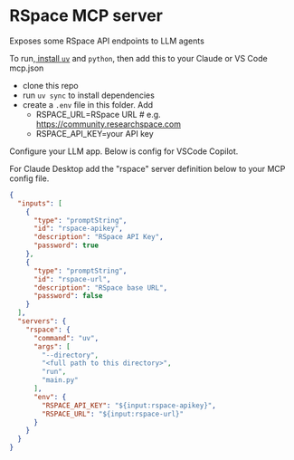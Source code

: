 # RSpace MCP server

Exposes some RSpace API endpoints to LLM agents

To run,[ install `uv`](https://docs.astral.sh/uv/#highlights) and `python`, then add this to your Claude or VS Code mcp.json

- clone this repo
- run `uv sync` to install dependencies
- create a `.env` file in this folder. Add 
  - RSPACE_URL=RSpace URL # e.g. https://community.researchspace.com 
  - RSPACE_API_KEY=your API key
  
Configure your LLM app. Below is config for VSCode Copilot.

For Claude Desktop  add the "rspace" server definition below to your MCP config file.

```json
{
  "inputs": [
    {
      "type": "promptString",
      "id": "rspace-apikey",
      "description": "RSpace API Key",
      "password": true
    },
    {
      "type": "promptString",
      "id": "rspace-url",
      "description": "RSpace base URL",
      "password": false
    }
  ],
  "servers": {
    "rspace": {
      "command": "uv",
      "args": [
        "--directory",
        "<full path to this directory>",
        "run",
        "main.py"
      ],
      "env": {
        "RSPACE_API_KEY": "${input:rspace-apikey}",
        "RSPACE_URL": "${input:rspace-url}"
      }
    }
  }
}
```